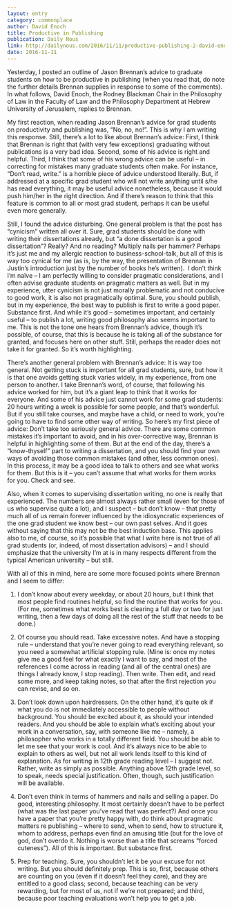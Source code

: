```yaml
---
layout: entry
category: commonplace
author: David Enoch
title: Productive in Publishing
publication: Daily Nous
link: http://dailynous.com/2016/11/11/productive-publishing-2-david-enoch/
date: 2016-11-11
---
```


Yesterday, I posted an outline of Jason Brennan’s advice to graduate students on how to be productive in publishing (when you read that, do note the further details Brennan supplies in response to some of the comments). In what follows, David Enoch, the Rodney Blackman Chair in the Philosophy of Law in the Faculty of Law and the Philosophy Department at Hebrew University of Jerusalem, replies to Brennan.

My first reaction, when reading Jason Brennan’s advice for grad students on productivity and publishing was, “No, no, no!”. This is why I am writing this response. Still, there’s a lot to like about Brennan’s advice: First, I think that Brennan is right that (with very few exceptions) graduating without publications is a very bad idea. Second, some of his advice is right and helpful. Third, I think that some of his wrong advice can be useful – in correcting for mistakes many graduate students often make. For instance, “Don’t read, write.” is a horrible piece of advice understood literally. But, if addressed at a specific grad student who will not write anything until s/he has read everything, it may be useful advice nonetheless, because it would push him/her in the right direction. And if there’s reason to think that this feature is common to all or most grad student, perhaps it can be useful even more generally.

Still, I found the advice disturbing. One general problem is that the post has “cynicism” written all over it. Sure, grad students should be done with writing their dissertations already, but “a done dissertation is a good dissertation”? Really? And no reading? Multiply nails per hammer? Perhaps it’s just me and my allergic reaction to business-school-talk, but all of this is way too cynical for me (as is, by the way, the presentation of Brennan in Justin’s introduction just by the number of books he’s written).  I don’t think I’m naïve – I am perfectly willing to consider pragmatic considerations, and I often advise graduate students on pragmatic matters as well. But in my experience, utter cynicism is not just morally problematic and not conducive to good work, it is also not pragmatically optimal. Sure, you should publish, but in my experience, the best way to publish is first to write a good paper. Substance first. And while it’s good – sometimes important, and certainly useful – to publish a lot, writing good philosophy also seems important to me. This is not the tone one hears from Brennan’s advice, though it’s possible, of course, that this is because he is taking all of the substance for granted, and focuses here on other stuff. Still, perhaps the reader does not take it for granted. So it’s worth highlighting.

There’s another general problem with Brennan’s advice: It is way too general. Not getting stuck is important for all grad students, sure, but how it is that one avoids getting stuck varies widely, in my experience, from one person to another. I take Brennan’s word, of course, that following his advice worked for him, but it’s a giant leap to think that it works for everyone. And some of his advice just cannot work for some grad students: 20 hours writing a week is possible for some people, and that’s wonderful. But if you still take courses, and maybe have a child, or need to work, you’re going to have to find some other way of writing. So here’s my first piece of advice: Don’t take too seriously general advice. There are some common mistakes it’s important to avoid, and in his over-corrective way, Brennan is helpful in highlighting some of them. But at the end of the day, there’s a “know-thyself” part to writing a dissertation, and you should find your own ways of avoiding those common mistakes (and other, less common ones). In this process, it may be a good idea to talk to others and see what works for them. But this is it – you can’t assume that what works for them works for you. Check and see.

Also, when it comes to supervising dissertation writing, no one is really that experienced. The numbers are almost always rather small (even for those of us who supervise quite a lot), and I suspect – but don’t know – that pretty much all of us remain forever influenced by the idiosyncratic experiences of the one grad student we know best – our own past selves. And it goes without saying that this may not be the best induction base. This applies also to me, of course, so it’s possible that what I write here is not true of all grad students (or, indeed, of most dissertation advisors) – and I should emphasize that the university I’m at is in many respects different from the typical American university – but still.

With all of this in mind, here are some more focused points where Brennan and I seem to differ:

1. I don’t know about every weekday, or about 20 hours, but I think that most people find routines helpful, so find the routine that works for you. (For me, sometimes what works best is clearing a full day or two for just writing, then a few days of doing all the rest of the stuff that needs to be done.)

2. Of course you should read. Take excessive notes. And have a stopping rule – understand that you’re never going to read everything relevant, so you need a somewhat artificial stopping rule. (Mine is: once my notes give me a good feel for what exactly I want to say, and most of the references I come across in reading (and all of the central ones) are things I already know, I stop reading). Then write. Then edit, and read some more, and keep taking notes, so that after the first rejection you can revise, and so on.

3. Don’t look down upon hairdressers. On the other hand, it’s quite ok if what you do is not immediately accessible to people without background. You should be excited about it, as should your intended readers. And you should be able to explain what’s exciting about your work in a conversation, say, with someone like me – namely, a philosopher who works in a totally different field. You should be able to let me see that your work is cool. And it’s always nice to be able to explain to others as well, but not all work lends itself to this kind of explanation. As for writing in 12th grade reading level – I suggest not. Rather, write as simply as possible. Anything above 12th grade level, so to speak, needs special justification. Often, though, such justification will be available.

4. Don’t even think in terms of hammers and nails and selling a paper. Do good, interesting philosophy. It most certainly doesn’t have to be perfect (what was the last paper you’ve read that was perfect?) And once you have a paper that you’re pretty happy with, do think about pragmatic matters re publishing – where to send, when to send, how to structure it, whom to address, perhaps even find an amusing title (but for the love of god, don’t overdo it. Nothing is worse than a title that screams “forced cuteness”). All of this is important. But substance first.

5. Prep for teaching. Sure, you shouldn’t let it be your excuse for not writing. But you should definitely prep. This is so, first, because others are counting on you (even if it doesn’t feel they care), and they are entitled to a good class; second, because teaching can be very rewarding, but for most of us, not if we’re not prepared; and third, because poor teaching evaluations won’t help you to get a job.

